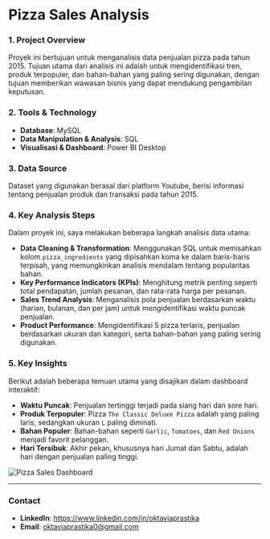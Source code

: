 # Pizza Sales Analysis

### 1. Project Overview

Proyek ini bertujuan untuk menganalisis data penjualan pizza pada tahun 2015. Tujuan utama dari analisis ini adalah untuk mengidentifikasi tren, produk terpopuler, dan bahan-bahan yang paling sering digunakan, dengan tujuan memberikan wawasan bisnis yang dapat mendukung pengambilan keputusan.

### 2. Tools & Technology

* **Database**: MySQL
* **Data Manipulation & Analysis**: SQL
* **Visualisasi & Dashboard**: Power BI Desktop

### 3. Data Source

Dataset yang digunakan berasal dari platform Youtube, berisi informasi tentang penjualan produk dan transaksi pada tahun 2015.

### 4. Key Analysis Steps

Dalam proyek ini, saya melakukan beberapa langkah analisis data utama:
* **Data Cleaning & Transformation**: Menggunakan SQL untuk memisahkan kolom `pizza_ingredients` yang dipisahkan koma ke dalam baris-baris terpisah, yang memungkinkan analisis mendalam tentang popularitas bahan.
* **Key Performance Indicators (KPIs)**: Menghitung metrik penting seperti total pendapatan, jumlah pesanan, dan rata-rata harga per pesanan.
* **Sales Trend Analysis**: Menganalisis pola penjualan berdasarkan waktu (harian, bulanan, dan per jam) untuk mengidentifikasi waktu puncak penjualan.
* **Product Performance**: Mengidentifikasi 5 pizza terlaris, penjualan berdasarkan ukuran dan kategori, serta bahan-bahan yang paling sering digunakan.

### 5. Key Insights

Berikut adalah beberapa temuan utama yang disajikan dalam dashboard interaktif:
* **Waktu Puncak**: Penjualan tertinggi terjadi pada siang hari dan sore hari.
* **Produk Terpopuler**: Pizza `The Classic Deluxe Pizza` adalah yang paling laris, sedangkan ukuran `L` paling diminati.
* **Bahan Populer**: Bahan-bahan seperti `Garlic`, `Tomatoes`, dan `Red Onions` menjadi favorit pelanggan.
* **Hari Tersibuk**: Akhir pekan, khususnya hari Jumat dan Sabtu, adalah hari dengan penjualan paling tinggi.

![Pizza Sales Dashboard]()

---

### Contact

-   **LinkedIn**: https://www.linkedin.com/in/oktaviaprastika
-   **Email**: oktaviaprastika0@gmail.com